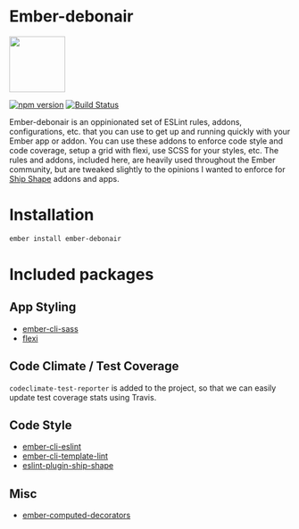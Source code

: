 # Ember-debonair

<a href="https://shipshape.io/"><img src="http://i.imgur.com/bU4ABmk.png" width="100" height="100"/></a>

[![npm version](https://badge.fury.io/js/ember-debonair.svg)](http://badge.fury.io/js/ember-debonair)
[![Build Status](https://travis-ci.org/shipshapecode/ember-debonair.svg?branch=master)](https://travis-ci.org/shipshapecode/ember-debonair)

Ember-debonair is an oppinionated set of ESLint rules, addons, configurations, etc. that you can use to get up and running quickly with your Ember app or addon. You can use these addons to enforce code style and code coverage, setup a grid with flexi, use SCSS for your styles, etc. The rules and addons, included here, are heavily used throughout the Ember community, but are tweaked slightly to the opinions I wanted to enforce for [Ship Shape](https://shipshape.io) addons and apps.

# Installation
```bash
ember install ember-debonair
```
# Included packages

## App Styling
* [ember-cli-sass](https://github.com/aexmachina/ember-cli-sass)
* [flexi](https://github.com/html-next/flexi)

## Code Climate / Test Coverage
`codeclimate-test-reporter` is added to the project, so that we can easily update test coverage stats using Travis.

## Code Style
* [ember-cli-eslint](https://github.com/ember-cli/ember-cli-eslint)
* [ember-cli-template-lint](https://github.com/rwjblue/ember-cli-template-lint)
* [eslint-plugin-ship-shape](https://github.com/shipshapecode/eslint-plugin-ship-shape)

## Misc
* [ember-computed-decorators](https://github.com/rwjblue/ember-computed-decorators)
